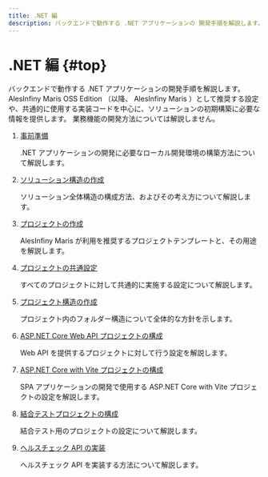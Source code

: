 ```yaml
---
title: .NET 編
description: バックエンドで動作する .NET アプリケーションの 開発手順を解説します。
---
```


# .NET 編 {#top}

バックエンドで動作する .NET アプリケーションの開発手順を解説します。
AlesInfiny Maris OSS Edition （以降、 AlesInfiny Maris ）として推奨する設定や、共通的に使用する実装コードを中心に、ソリューションの初期構築に必要な情報を提供します。
業務機能の開発方法については解説しません。

1. [事前準備](./preparation.md)

    .NET アプリケーションの開発に必要なローカル開発環境の構築方法について解説します。

1. [ソリューション構造の作成](./create-solution-structure.md)

    ソリューション全体構造の構成方法、およびその考え方について解説します。

1. [プロジェクトの作成](./create-project.md)

    AlesInfiny Maris が利用を推奨するプロジェクトテンプレートと、その用途を解説します。

1. [プロジェクトの共通設定](./project-settings.md)

    すべてのプロジェクトに対して共通的に実施する設定について解説します。

1. [プロジェクト構造の作成](./create-project-structure.md)

    プロジェクト内のフォルダー構造について全体的な方針を示します。

1. [ASP.NET Core Web API プロジェクトの構成](./configure-asp-net-core-web-api-project.md)

    Web API を提供するプロジェクトに対して行う設定を解説します。

1. [ASP.NET Core with Vite プロジェクトの構成](./configure-asp-net-core-with-vite-project.md)

    SPA アプリケーションの開発で使用する ASP.NET Core with Vite プロジェクトの設定を解説します。

1. [結合テストプロジェクトの構成](./configure-integration-test-project.md)

    結合テスト用のプロジェクトの設定について解説します。

1. [ヘルスチェック API の実装](./health-check-api.md)

    ヘルスチェック API を実装する方法について解説します。
